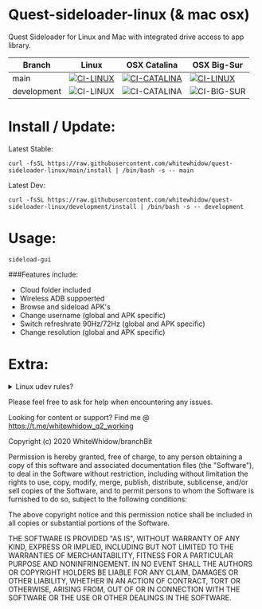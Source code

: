 # Quest-sideloader-linux (& mac osx)
Quest Sideloader for Linux and Mac with integrated drive access to app library.

Branch | Linux | OSX Catalina | OSX Big-Sur
------------ | ------------- | ------------ | -------------
main | [![CI-LINUX](https://github.com/whitewhidow/quest-sideloader-linux/workflows/CI-LINUX/badge.svg?branch=main)](https://github.com/whitewhidow/quest-sideloader-linux/actions?query=workflow%3ACI-LINUX) | [![CI-CATALINA](https://github.com/whitewhidow/quest-sideloader-linux/workflows/CI-CATALINA/badge.svg?branch=main)](https://github.com/whitewhidow/quest-sideloader-linux/actions?query=workflow%3ACI-CATALINA-BARE) | [![CI-LINUX](https://github.com/whitewhidow/quest-sideloader-linux/workflows/CI-BIG-SUR/badge.svg?branch=main)](https://github.com/whitewhidow/quest-sideloader-linux/actions?query=workflow%3ACI-BIG-SUR)
development | ![CI-LINUX](https://github.com/whitewhidow/quest-sideloader-linux/workflows/CI-LINUX/badge.svg?branch=development) | ![CI-CATALINA](https://github.com/whitewhidow/quest-sideloader-linux/workflows/CI-CATALINE/badge.svg?branch=development) | ![CI-BIG-SUR](https://github.com/whitewhidow/quest-sideloader-linux/workflows/CI-BIG-SUR/badge.svg?branch=development)

<!--
<details>
<summary>Changelog (last update 01/11/2020)</summary>
  
```
UPDATE: 22/10/2020: Grapchical Browser added!
UPDATE: 22/10/2020: Support for sideloading content straight from a mounted drive!
UPDATE: 25/10/2020: Install script added, no more manual dependency installs required!
UPDATE: 26/10/2020: Integrated drive access to app library!
UPDATE: 27/10/2020: Streamlined (re)install process and better libs install for linux!
UPDATE: 29/10/2020: All inputs and choices now performed trough gui
UPDATE: 31/10/2020: Many OSX FIXES
UPDATE: 31/10/2020: Changed to zenity list instead of native dir-browser(was stupid slow on mac)
UPDATE: 01/11/2020: Mac osx install better error reporting
UPDATE: 01/11/2020: "Check for updates in drive" feature[BETA] Added
UPDATE: 03/11/2020: Gui now lists newest added items on top
UPDATE: 04/11/2020: Able to change device settings without sideloading

```
</details> 
-->
# Install / Update:
Latest Stable: 
```
curl -fsSL https://raw.githubusercontent.com/whitewhidow/quest-sideloader-linux/main/install | /bin/bash -s -- main
```
Latest Dev: 
```
curl -fsSL https://raw.githubusercontent.com/whitewhidow/quest-sideloader-linux/development/install | /bin/bash -s -- development
```



# Usage:
```
sideload-gui
```
###Features include:
- Cloud folder included
- Wireless ADB suppoerted
- Browse and sideload APK's
- Change username (global and APK specific)
- Switch refreshrate 90Hz/72Hz (global and APK specific)
- Change resolution (global and APK specific)

# Extra:
<!--
<details>
<summary>NEW: "Check for updates in drive" feature [BETA]:</summary>

![example](extras/update1.png)

![example](extras/update2.png)

</details>  
<details>
<summary>General screenshots:</summary>

![example](extras/1.png)

![example](extras/2.png)

![example](extras/3.png)
</details>  
<details>
<summary>Username change and global 90hz support:</summary>

![example](extras/username.png)

![example](extras/hz.png)
</details>  

<details>
<summary>Support for "90HzCustomRes" Releases:</summary>

![example](extras/qu_found.png)

![example](extras/qu_hz.png)

![example](extras/qu_resolution.png)
</details>  
-->
<details>
<summary>Linux udev rules?</summary>

In case your distro need a special udev rule to allow permissions to the adb device:
```
sudo ./extras/udev.sh $USER
```
</details>  




Please feel free to ask for help when encountering any issues.

Looking for content or support? Find me @ https://t.me/whitewhidow_q2_working

 Copyright (c) 2020 WhiteWhidow/branchBit

 Permission is hereby granted, free of charge, to any person
 obtaining a copy of this software and associated documentation
 files (the "Software"), to deal in the Software without
 restriction, including without limitation the rights to use,
 copy, modify, merge, publish, distribute, sublicense, and/or sell
 copies of the Software, and to permit persons to whom the
 Software is furnished to do so, subject to the following
 conditions:

 The above copyright notice and this permission notice shall be
 included in all copies or substantial portions of the Software.

 THE SOFTWARE IS PROVIDED "AS IS", WITHOUT WARRANTY OF ANY KIND,
 EXPRESS OR IMPLIED, INCLUDING BUT NOT LIMITED TO THE WARRANTIES
 OF MERCHANTABILITY, FITNESS FOR A PARTICULAR PURPOSE AND
 NONINFRINGEMENT. IN NO EVENT SHALL THE AUTHORS OR COPYRIGHT
 HOLDERS BE LIABLE FOR ANY CLAIM, DAMAGES OR OTHER LIABILITY,
 WHETHER IN AN ACTION OF CONTRACT, TORT OR OTHERWISE, ARISING
 FROM, OUT OF OR IN CONNECTION WITH THE SOFTWARE OR THE USE OR
 OTHER DEALINGS IN THE SOFTWARE.
